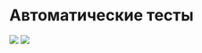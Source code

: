 # Автоматические тесты
<a href="https://codeclimate.com/github/georgegla/frontend-project-lvl1/maintainability"><img src="https://api.codeclimate.com/v1/badges/5d9a2bac2d239c3b62d9/maintainability" /></a>
<a href="https://codeclimate.com/github/codeclimate/codeclimate/test_coverage"><img src="https://api.codeclimate.com/v1/badges/a99a88d28ad37a79dbf6/test_coverage" /></a>
